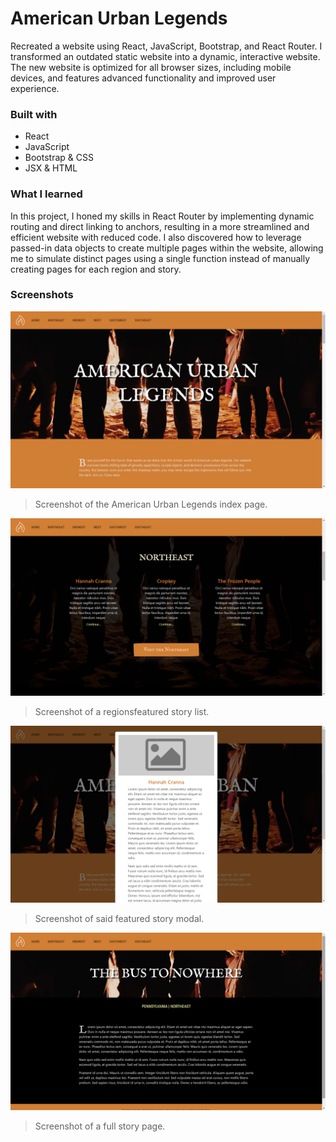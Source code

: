 # American Urban Legends

Recreated a website using React, JavaScript, Bootstrap, and React Router. I transformed an outdated static website into a dynamic, interactive website. The new website is optimized for all browser sizes, including mobile devices, and features advanced functionality and improved user experience. 

### Built with
- React
- JavaScript
- Bootstrap & CSS
- JSX & HTML

### What I learned
In this project, I honed my skills in React Router by implementing dynamic routing and direct linking to anchors, resulting in a more streamlined and efficient website with reduced code. I also discovered how to leverage passed-in data objects to create multiple pages within the website, allowing me to simulate distinct pages using a single function instead of manually creating pages for each region and story.

### Screenshots
![GitHub Logo](/Website-1.png)
> Screenshot of the American Urban Legends index page.

![GitHub Logo](/Website-2.png)
> Screenshot of a regionsfeatured story list.

![GitHub Logo](/Website-4.png)
> Screenshot of said featured story modal.

![GitHub Logo](/Website-3.png)
> Screenshot of a full story page.
